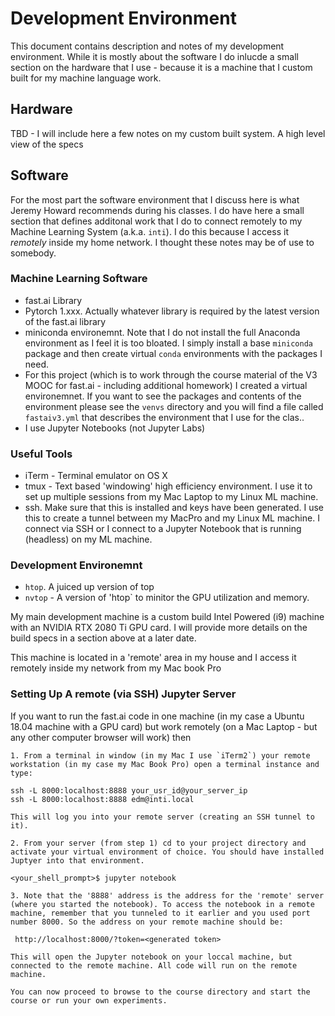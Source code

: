 # Development Environment

This document contains description and notes of my development environment. While it is mostly about the software I do inlucde a small section on the hardware that I use - because it is a machine that I custom built for my machine language work.

## Hardware

TBD - I will include here a few notes on my custom built system. A high level view of the specs

## Software

For the most part the software environment that I discuss here is what Jeremy Howard recommends during his classes. I do have here a small section that defines additonal work that I do to connect remotely to my Machine Learning System (a.k.a. `inti`). I do this because I access it _remotely_ inside my home network. I thought these notes may be of use to somebody.

### Machine Learning Software

* fast.ai Library
* Pytorch 1.xxx. Actually whatever library is required by the latest version of the fast.ai library
* miniconda environemnt. Note that I do not install the full Anaconda environment as I feel it is too bloated. I simply install a base `miniconda` package and then create virtual `conda` environments with the packages I need.
* For this project (which is to work through the course material of the V3 MOOC for fast.ai - including additional homework) I created a virtual environemnet. If you want to see the packages and contents of the environment please see the `venvs` directory and you will find a file called `fastaiv3.yml` that describes the environment that I use for the clas..
* I use Jupyter Notebooks (not Jupyter Labs)

### Useful Tools

* iTerm - Terminal emulator on OS X
* tmux - Text based 'windowing' high efficiency environment. I use it to set up multiple sessions from my Mac Laptop to my Linux ML machine.
* ssh. Make sure that this is installed and keys have been generated. I use this to create a tunnel between my MacPro and my Linux ML machine. I connect via SSH or I connect to a Jupyter Notebook that is running (headless) on my ML machine.
### Development Environemnt ###
* `htop`. A juiced up version of top
* `nvtop` - A version of 'htop` to minitor the GPU utilization and memory.

My main development machine is a custom build Intel Powered (i9) machine with an NVIDIA RTX 2080 Ti GPU card. I will provide more details on the build specs in a section above at a later date.  

This machine is located in a 'remote' area in my house and I access it remotely inside my network from my Mac book Pro

### Setting Up A remote (via SSH) Jupyter Server

If you want to run the fast.ai code in one machine (in my case a Ubuntu 18.04 machine with a GPU card) but work remotely (on a Mac Laptop - but any other computer browser will work) then

    1. From a terminal in window (in my Mac I use `iTerm2`) your remote workstation (in my case my Mac Book Pro) open a terminal instance and type:

    ssh -L 8000:localhost:8888 your_usr_id@your_server_ip
    ssh -L 8000:localhost:8888 edm@inti.local
    
    This will log you into your remote server (creating an SSH tunnel to it). 
    
    2. From your server (from step 1) cd to your project directory and activate your virtual environment of choice. You should have installed Juptyer into that environment.

    <your_shell_prompt>$ jupyter notebook

    3. Note that the '8888' address is the address for the 'remote' server (where you started the notebook). To access the notebook in a remote machine, remember that you tunneled to it earlier and you used port number 8000. So the address on your remote machine should be:

     http://localhost:8000/?token=<generated token>

    This will open the Jupyter notebook on your loccal machine, but connected to the remote machine. All code will run on the remote machine.
    
    You can now proceed to browse to the course directory and start the course or run your own experiments.
    


